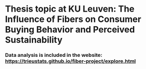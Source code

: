 # Thesis topic at KU Leuven: The Influence of Fibers on Consumer Buying Behavior and Perceived Sustainability

### Data analysis is included in the website: https://trieustats.github.io/fiber-project/explore.html
